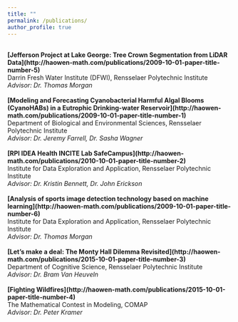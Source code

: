 ```yaml
---
title: ""
permalink: /publications/
author_profile: true
---
```

<br> 
<b>[Jefferson Project at Lake George: Tree Crown Segmentation from LiDAR Data](http://haowen-math.com/publications/2009-10-01-paper-title-number-5)</b> <br>
Darrin Fresh Water Institute (DFWI), Rensselaer Polytechnic Institute
<br>
<i>Advisor: Dr. Thomas Morgan</i>
<br>

<br>
<b>[Modeling and Forecasting Cyanobacterial Harmful Algal Blooms (CyanoHABs) in a Eutrophic Drinking-water Reservoir](http://haowen-math.com/publications/2009-10-01-paper-title-number-1)</b> <br>
Department of Biological and Environmental Sciences, Rensselaer Polytechnic Institute
<br>
<i>Advisor: Dr. Jeremy Farrell, Dr. Sasha Wagner</i>
<br>

<br>
<b>[RPI IDEA Health INCITE Lab SafeCampus](http://haowen-math.com/publications/2010-10-01-paper-title-number-2)</b> <br>
Institute for Data Exploration and Application, Rensselaer Polytechnic Institute
<br>
<i>Advisor: Dr. Kristin Bennett, Dr. John Erickson</i>
<br>

<br> 
<b>[Analysis of sports image detection technology based on machine learning](http://haowen-math.com/publications/2009-10-01-paper-title-number-6)</b> <br>
Institute for Data Exploration and Application, Rensselaer Polytechnic Institute
<br>
<i>Advisor: Dr. Thomas Morgan</i>
<br>

<br>
<b>[Let’s make a deal: The Monty Hall Dilemma Revisited](http://haowen-math.com/publications/2015-10-01-paper-title-number-3)</b> <br>
Department of Cognitive Science, Rensselaer Polytechnic Institute
<br>
<i>Advisor: Dr. Bram Van Heuveln</i>
<br>

<br>
<b>[Fighting Wildfires](http://haowen-math.com/publications/2015-10-01-paper-title-number-4)</b> <br>
The Mathematical Contest in Modeling, COMAP
<br>
<i>Advisor: Dr. Peter Kramer</i>
<br>
